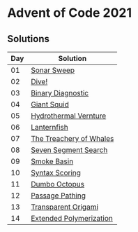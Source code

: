# Advent of Code 2021

## Solutions

| Day | Solution                                                                   |
|-----|----------------------------------------------------------------------------|
| 01  | [Sonar Sweep](src/main/kotlin/day01/SonarSweep.kt)                         |
| 02  | [Dive!](src/main/kotlin/day02/Dive.kt)                                     |
| 03  | [Binary Diagnostic](src/main/kotlin/day03/BinaryDiagnostic.kt)             |
| 04  | [Giant Squid](src/main/kotlin/day04/GiantSquid.kt)                         |
| 05  | [Hydrothermal Vernture](src/main/kotlin/day05/HydrothermalVenture.kt)      |
| 06  | [Lanternfish](src/main/kotlin/day06/Lanternfish.kt)                        |
| 07  | [The Treachery of Whales](src/main/kotlin/day07/TreacheryOfWhales.kt)      |
| 08  | [Seven Segment Search](src/main/kotlin/day08/SevenSegmentSearch.kt)        |
| 09  | [Smoke Basin](src/main/kotlin/day09/SmokeBasin.kt)                         |
| 10  | [Syntax Scoring](src/main/kotlin/day10/SyntaxScoring.kt)                   |
| 11  | [Dumbo Octopus](src/main/kotlin/day11/DumboOctopus.kt)                     |
| 12  | [Passage Pathing](src/main/kotlin/day12/PassagePathing.kt)                 |
| 13  | [Transparent Origami](src/main/kotlin/day13/TransparentOrigami.kt)         |
| 14  | [Extended Polymerization](src/main/kotlin/day14/ExtendedPolymerization.kt) |